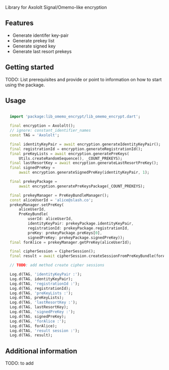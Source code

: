 Library for Axololt Signal/Omemo-like encryption 
## Features

- Generate identifer key-pair
- Generate prekey list
- Generate signed key
- Generate last resort prekeys


## Getting started

TODO: List prerequisites and provide or point to information on how to
start using the package.

## Usage

```dart

  import 'package:lib_omemo_encrypt/lib_omemo_encrypt.dart';

  final encryption = Axololt();
  // ignore: constant_identifier_names
  const TAG = 'Axololt';

  final identityKeyPair = await encryption.generateIdentityKeyPair();
  final registrationId = encryption.generateRegistrationId();
  final preKeyLists = await encryption.generatePreKeys(
      Utils.createRandomSequence(), _COUNT_PREKEYS);
  final lastResortKey = await encryption.generateLastResortPreKey();
  final signedPreKey =
      await encryption.generateSignedPreKey(identityKeyPair, 1);

  final prekeyPackage =
      await encryption.generatePreKeysPackage(_COUNT_PREKEYS);

  final prekeyManager = PreKeyBundleManager();
  const aliceUserId = 'alice@slash.co';
  prekeyManager.setPreKey(
      aliceUserId,
      PreKeyBundle(
          userId: aliceUserId,
          identityKeyPair: prekeyPackage.identityKeyPair,
          registrationId: prekeyPackage.registrationId,
          preKey: prekeyPackage.preKeys[0],
          signedPreKey: prekeyPackage.signedPreKey));
  final forAlice = prekeyManager.getPreKey(aliceUserId);

  final cipherSession = CipherSession();
  final result = await cipherSession.createSessionFromPreKeyBundle(forAlice);

  // TODO: add method create cipher sessions

  Log.d(TAG, 'identityKeyPair :');
  Log.d(TAG, identityKeyPair);
  Log.d(TAG, 'registrationId :');
  Log.d(TAG, registrationId);
  Log.d(TAG, 'preKeyLists :');
  Log.d(TAG, preKeyLists);
  Log.d(TAG, 'lastResortKey :');
  Log.d(TAG, lastResortKey);
  Log.d(TAG, 'signedPreKey :');
  Log.d(TAG, signedPreKey);
  Log.d(TAG, 'forAlice :');
  Log.d(TAG, forAlice);
  Log.d(TAG, 'result session :');
  Log.d(TAG, result);

```

## Additional information

TODO: to add